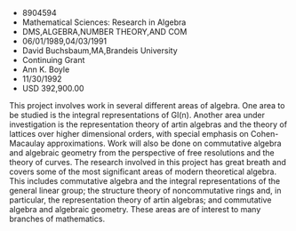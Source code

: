 
* 8904594
* Mathematical Sciences: Research in Algebra
* DMS,ALGEBRA,NUMBER THEORY,AND COM
* 06/01/1989,04/03/1991
* David Buchsbaum,MA,Brandeis University
* Continuing Grant
* Ann K. Boyle
* 11/30/1992
* USD 392,900.00

This project involves work in several different areas of algebra. One area to
be studied is the integral representations of Gl(n). Another area under
investigation is the representation theory of artin algebras and the theory of
lattices over higher dimensional orders, with special emphasis on Cohen-Macaulay
approximations. Work will also be done on commutative algebra and algebraic
geometry from the perspective of free resolutions and the theory of curves. The
research involved in this project has great breath and covers some of the most
significant areas of modern theoretical algebra. This includes commutative
algebra and the integral representations of the general linear group; the
structure theory of noncommutative rings and, in particular, the representation
theory of artin algebras; and commutative algebra and algebraic geometry. These
areas are of interest to many branches of mathematics.

